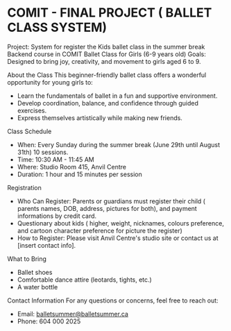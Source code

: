 # COMIT - FINAL PROJECT ( BALLET CLASS SYSTEM)

Project: System for register the Kids ballet class in the  summer break
Backend course in COMIT 
Ballet Class for Girls (6-9 years old)
Goals: Designed to bring joy, creativity, and movement to girls aged 6 to 9.

About the Class
This beginner-friendly ballet class offers a wonderful opportunity for young girls to:
- Learn the fundamentals of ballet in a fun and supportive environment.
- Develop coordination, balance, and confidence through guided exercises.
- Express themselves artistically while making new friends.

Class Schedule
- When: Every Sunday during the summer break (June 29th until August 31th) 10 sessions.
- Time: 10:30 AM - 11:45 AM
- Where: Studio Room 415, Anvil Centre
- Duration: 1 hour and 15 minutes per session

Registration
- Who Can Register: Parents or guardians must register their child ( parents names, DOB, address, pictures for both), and payment informations by credit card.
- Questionary about kids ( higher, weight, nicknames, colours preference, and cartoon character preference for picture the register)
- How to Register: Please visit Anvil Centre's studio site or contact us at [insert contact info].

What to Bring
- Ballet shoes
- Comfortable dance attire (leotards, tights, etc.)
- A water bottle

Contact Information
For any questions or concerns, feel free to reach out:
- Email: balletsummer@balletsummer.ca
- Phone: 604 000 2025








